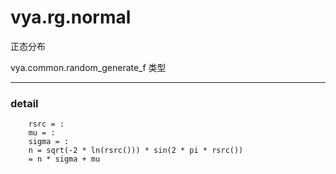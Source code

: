 # vya.rg.normal
正态分布

vya.common.random_generate_f 类型

---
### detail
```
	rsrc = :
	mu = :
	sigma = :
	n = sqrt(-2 * ln(rsrc())) * sin(2 * pi * rsrc())
	= n * sigma + mu
```

